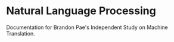 # Natural Language Processing

Documentation for Brandon Pae's Independent Study on Machine Translation.
